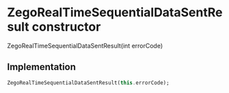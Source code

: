 


# ZegoRealTimeSequentialDataSentResult constructor







ZegoRealTimeSequentialDataSentResult(int errorCode)





## Implementation

```dart
ZegoRealTimeSequentialDataSentResult(this.errorCode);
```








